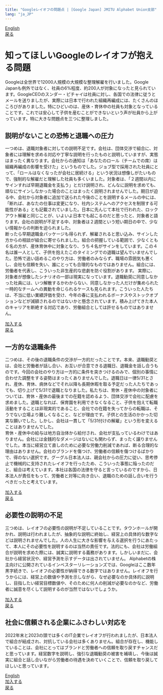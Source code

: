```yaml
---
title: "Googleレイオフの問題点 | [Google Japan] JMITU Alphabet Union支部"
lang: "ja_JP"
---
```


[English](policy_layoff_en.md)  
[戻る](index.md#知ってほしいgoogleのレイオフが抱える問題)  

# 知ってほしいGoogleのレイオフが抱える問題
Googleは全世界で12000人規模の大規模な整理解雇を行いました。Google Japanも例外ではなく、社員の6%程度、約200人が対象になったと見られています。GoogleCEOのスンダー・ピチャイは社員に対し、各国での法律に従うとメールを送りましたが、実際には日本で行われた組織再編成には、たくさんのほころびがありました。特にひどいのは、産休・育休中の社員も対象となっていることです。これでは安心して子供を産むことができないという声が社員から上がっています。特に大きな問題点を三つに整理しました。

## 説明がないことの恐怖と退職への圧力
一つめは、退職対象者に対しての説明不足です。会社は、団体交渉で組合に、対象者には理解を求める対応や丁寧な説明を行ったものと説明していますが、実態はまったく異なります。会社からの通知は「あなたのロール（チームでの席）は組織再編成の影響を受けた」というものでした。ジョブ型で採用された社員にとって、「ロールはなくなったが会社に居続ける」という状況は想像しがたいもので、強制的な解雇だと理解した社員も多くいました。対象者は、「２週間以内にサインすれば早期退職金を支払う」とだけ説明され、どんなに説明を求めても、頑なにサインしなかった場合のことはまったく説明されませんでした。期日が迫る中、会社から対象者に追加で送られた今後のことを説明するメールの中には、「断れば、あなたの仕事は変更になり、社内システムへのアクセスを制限する可能性がある」とも記載されていました。日本に先んじて本社で行われた、ロックアウト解雇と同じことが、いよいよ日本でも起こるのだと思ったと、対象者と語ります。会社の説明が不足する中、対象者は２週間という短い期日の中で、少ない情報からの判断を迫られました。  
断ったら早期退職金パッケージも得られず、解雇されると思い込み、サインした方からの相談が組合に寄せられました。組合の把握している範囲で、少なくとも６名の方が、産休育休中に対象となり、うち４名がサインをしています。この４名は誰一人として、子供を抱えたこのタイミングでの退職は望んでいませんでした。恐怖で追い詰めるこのやり方は、労働者のみならず、職場の雰囲気も悪くし、会社も信頼を失い、誰にとっても合理的なものではありません。組合には、労働者を代表し、こういった非生産的な悲劇を防ぐ役割があります。
実際に、対象者が想像したシナリオの一部は現実になっています。退職勧奨に同意しなかった社員には、いつ解散するかわからない、同意しなかった人だけが集められた一時的なチームへの異動を命じられるケースも見られます。こういった人たちは、不当に低い業績評価を受け、今年の春に支払われるボーナスやストックオプションなどが減額されるのではないかと懸念されています。積み上げてきた本人のキャリアを断絶する対応であり、労働組合としては許せるものではありません。

[加入する](index.md#加入の呼びかけ)  
[戻る](index.md#知ってほしいgoogleのレイオフが抱える問題)  

## 一方的な退職条件
二つめは、その後の退職条件の交渉が一方的だったことです。本来、退職勧奨とは、会社と労働者が話し合い、お互いが合意できる退職日、退職金を話し合うものです。今回の会社のやり方は一方的に条件を突きつけるのみで、個別の事情に合わせた調整をする姿勢はまったくありませんでした。退職日は一律5/31とされ、産休、育休、病休などでそれ以降も長期休暇を取る予定だった人たちであっても、切り上げて5/31で退職となりました。私たちは、育休・産休中の対象者については、育休・産休の最後までの在籍を認めるよう、団体交渉で会社に配慮を求めました。退職となれば、保育園を利用できなくなること、子供を抱えて転職活動をすることは非現実的であること、会社での在籍を失ってからの転職は、そうでない立場より難しくなること、などが理由です。子供との生活のかかった切実な願いでした。しかし、会社は一貫して「5/31付けの解雇」という形を変えることはありませんでした。  
育休・産休中の給与は地方自治体から給付され、会社が支払っているわけではありません。会社には金銭的なダメージはないにも関わらず、まったく譲りませんでした。本当に経営立て直しのために必要な労働力削減であれば、断る合理的な理由はありません。会社のブランドを傷つけ、労働者の信頼を傷つけるばかりで、得のない選択です。グーグル日本法人は、親会社からの圧力に従い、思考停止で機械的に支持されたレイオフを行ったため、こういった事態に陥ったのだと、組合は考えています。本社は各国の法律を守ると言っているのですから、日本法人が責任をもって、労働者と対等に向き合い、退職のための話し合いを行うべきだったと考えています。  

[加入する](index.md#加入の呼びかけ)  
[戻る](index.md#知ってほしいgoogleのレイオフが抱える問題)  

## 必要性の説明の不足
三つめは、レイオフの必要性の説明が不足していることです。タウンホールが開かれ、説明は行われましたが、抽象的な説明に終始し、経営上の具体的な数字などは説明されませんでした。人の人生に大きな影響を与える選択を行うにあたって、本人にその必要性を説明するのは当然の責任です。法的にも、会社は労働組合が説明を求めた際には、誠実に説明する義務があります。しかしいまだに、会社から経営状況や、経営予測を示すデータは出されていません。
Alphabetの株主向けに公開されているインベスターリレーションズでは、Googleはここ数年黒字続きで、レイオフの必要性が納得できる数字ではありません。レイオフを行うからには、経営上の数値や予測を示しながら、なぜ必要なのか具体的に説明し、目指したい経営目標数値や、そのために何人の削減が必要なのかなど、労働者に誠意を尽くして説明するのが当然ではないでしょうか。


[加入する](index.md#加入の呼びかけ)  
[戻る](index.md#知ってほしいgoogleのレイオフが抱える問題)  

## 社会に信頼される企業にふさわしい対応を
2022年末と2023の頭では多くのIT企業でレイオフが行われましたが、日本法人で組合が結成され、対抗している会社は多くありません。組合が存在し、機能していることは、会社にとってはブランドと労働者への信頼を取り戻すチャンスだと思っています。経営数字を説明し、強引な退職勧奨の被害を補填し、今後は誠実に組合と話し合いながら労働者の待遇を決めていくことで、信頼を取り戻してほしいと思っています。

[English](policy_layoff_en.md)  
[加入する](index.md#加入の呼びかけ)  
[戻る](index.md#知ってほしいgoogleのレイオフが抱える問題)  

